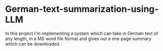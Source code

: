 # German-text-summarization-using-LLM
In this project I'm implementing a system which can take in German text of any length, in a MS word file format and gives out a one page summary which can be downloaded.
